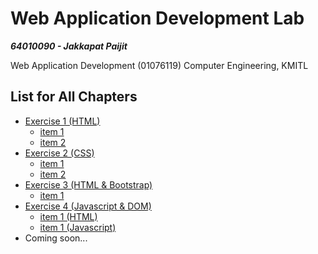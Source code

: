 # Web Application Development Lab

***64010090 - Jakkapat Paijit*** 

Web Application Development (01076119) Computer Engineering, KMITL<br>

## List for All Chapters

+ <a href="./exercise-01/exercise_1.pdf">Exercise 1 (HTML)<a/>
  - <a href="./exercise-01/item_1.html">item 1<a/>
  - <a href="./exercise-01/item_2.html">item 2<a/>
+ <a href="./exercise-02/exercise_2.pdf">Exercise 2 (CSS)<a/>
  - <a href="./exercise-02/item_1.html">item 1<a/>
  - <a href="./exercise-02/item_1.html">item 2<a/>
+ <a href="./exercise-03/exercise_3.png">Exercise 3 (HTML & Bootstrap)<a/>
  - <a href="./exercise-03/item_1.html">item 1<a/>
+ <a href="https://www.youtube.com/watch?v=2zQhqmFHnWI">Exercise 4 (Javascript & DOM)<a/>
  - <a href="./exercise-04/item_1.html">item 1 (HTML)<a/>
  - <a href="./exercise-04/item_1.html">item 1 (Javascript)<a/>
+ Coming soon...
